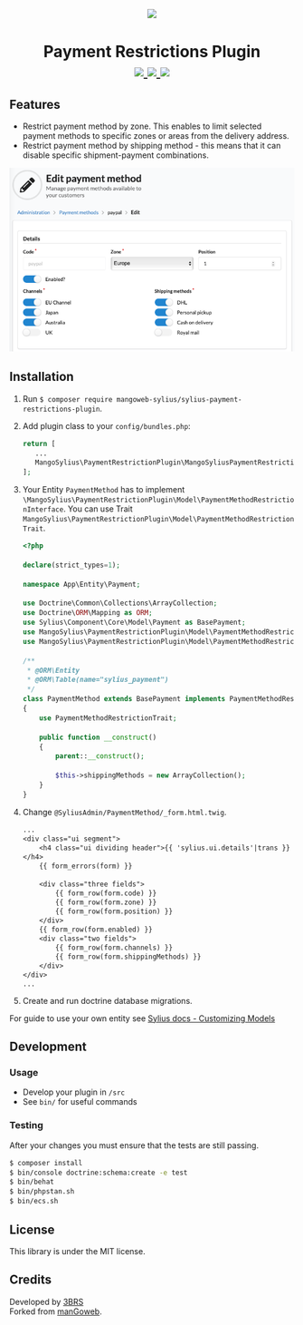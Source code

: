 <p align="center">
    <a href="https://www.3brs.com" target="_blank">
        <img src="https://3brs1.fra1.cdn.digitaloceanspaces.com/3brs/logo/3BRS-logo-sylius-200.png"/>
    </a>
</p>
<h1 align="center">
    Payment Restrictions Plugin
    <br />
    <a href="https://packagist.org/packages/3brs/sylius-payment-restrictions-plugin" title="License" target="_blank">
        <img src="https://img.shields.io/packagist/l/3brs/sylius-payment-restrictions-plugin.svg" />
    </a>
    <a href="https://packagist.org/packages/3brs/sylius-payment-restrictions-plugin" title="Version" target="_blank">
        <img src="https://img.shields.io/packagist/v/3brs/sylius-payment-restrictions-plugin.svg" />
    </a>
    <a href="https://travis-ci.com/3brs/sylius-payment-restrictions-plugin" title="Build status" target="_blank">
        <img src="https://img.shields.io/travis/3brs/sylius-payment-restrictions-plugin/master.svg" />
    </a>
</h1>

## Features

 - Restrict payment method by zone. This enables to limit selected payment methods to specific zones or areas from the delivery address.
 - Restrict payment method by shipping method - this means that it can disable specific shipment-payment combinations.

<p align="center">
	<img src="https://raw.githubusercontent.com/3BRS/sylius-payment-restrictions-plugin/master/doc/admin.png"/>
</p>

## Installation

1. Run `$ composer require mangoweb-sylius/sylius-payment-restrictions-plugin`.
1. Add plugin class to your `config/bundles.php`:
 
   ```php
   return [
      ...
      MangoSylius\PaymentRestrictionPlugin\MangoSyliusPaymentRestrictionPlugin::class => ['all' => true],
   ];
   ```
   
1. Your Entity `PaymentMethod` has to implement `\MangoSylius\PaymentRestrictionPlugin\Model\PaymentMethodRestrictionInterface`. You can use Trait `MangoSylius\PaymentRestrictionPlugin\Model\PaymentMethodRestrictionTrait`.
 
   ```php
   <?php 
   
   declare(strict_types=1);
   
   namespace App\Entity\Payment;
   
   use Doctrine\Common\Collections\ArrayCollection;
   use Doctrine\ORM\Mapping as ORM;
   use Sylius\Component\Core\Model\Payment as BasePayment;
   use MangoSylius\PaymentRestrictionPlugin\Model\PaymentMethodRestrictionInterface;
   use MangoSylius\PaymentRestrictionPlugin\Model\PaymentMethodRestrictionTrait;
   
   /**
    * @ORM\Entity
    * @ORM\Table(name="sylius_payment")
    */
   class PaymentMethod extends BasePayment implements PaymentMethodRestrictionInterface
   {
       use PaymentMethodRestrictionTrait;
   
       public function __construct()
       {
           parent::__construct();
       
           $this->shippingMethods = new ArrayCollection();
       }
   }
   ```

1. Change `@SyliusAdmin/PaymentMethod/_form.html.twig`.
 
    ```twig
    ...
    <div class="ui segment">
        <h4 class="ui dividing header">{{ 'sylius.ui.details'|trans }}</h4>
        {{ form_errors(form) }}

        <div class="three fields">
            {{ form_row(form.code) }}
            {{ form_row(form.zone) }}
            {{ form_row(form.position) }}
        </div>
        {{ form_row(form.enabled) }}
        <div class="two fields">
            {{ form_row(form.channels) }}
            {{ form_row(form.shippingMethods) }}
        </div>
    </div>
    ...
    ```

1. Create and run doctrine database migrations.

For guide to use your own entity see [Sylius docs - Customizing Models](https://docs.sylius.com/en/1.6/customization/model.html)

## Development

### Usage

- Develop your plugin in `/src`
- See `bin/` for useful commands

### Testing


After your changes you must ensure that the tests are still passing.

```bash
$ composer install
$ bin/console doctrine:schema:create -e test
$ bin/behat
$ bin/phpstan.sh
$ bin/ecs.sh
```

License
-------
This library is under the MIT license.

Credits
-------
Developed by [3BRS](https://3brs.com)<br>
Forked from [manGoweb](https://github.com/mangoweb-sylius/SyliusPaymentRestrictionsPlugin).
